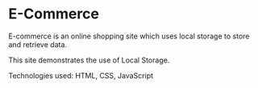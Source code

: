 # E-Commerce
E-commerce is an online shopping site which uses local storage to store and retrieve data. 

This site demonstrates the use of Local Storage.

Technologies used: HTML, CSS, JavaScript
